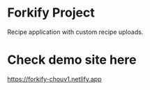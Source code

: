 # Forkify Project

Recipe application with custom recipe uploads.

# Check demo site here

https://forkify-chouv1.netlify.app 
